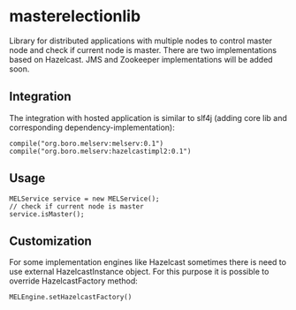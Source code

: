 masterelectionlib
=================

Library for distributed applications with multiple nodes to control master node and check if current node is master.
There are two implementations based on Hazelcast.
JMS and Zookeeper implementations will be added soon.

## Integration
The integration with hosted application is similar to slf4j (adding core lib and corresponding dependency-implementation):
```
compile("org.boro.melserv:melserv:0.1")
compile("org.boro.melserv:hazelcastimpl2:0.1")
```

## Usage
```
MELService service = new MELService();
// check if current node is master
service.isMaster();
```

## Customization
For some implementation engines like Hazelcast sometimes there is need to use external HazelcastInstance object.
For this purpose it is possible to override HazelcastFactory method:
```
MELEngine.setHazelcastFactory()
```
